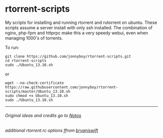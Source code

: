 rtorrent-scripts
================

My scripts for installing and running rtorrent and rutorrent on ubuntu. These scripts assume a server install with only ssh installed. The combination of nginx, php-fpm and httprpc make this a very speedy webui, even when managing 1000's of torrents.

To run:

```
git clone https://github.com/jonnyboy/rtorrent-scripts.git
cd rtorrent-scripts
sudo ./Ubuntu_13.10.sh
```
or
```
wget --no-check-certificate https://raw.githubusercontent.com/jonnyboy/rtorrent-scripts/master/Ubuntu_13.10.sh
sudo chmod +x Ubuntu_13.10.sh
sudo ./Ubuntu_13.10.sh
```

---
###### Original ideas and credits go to [Notos](https://github.com/Notos/seedbox-from-scratch)
###### additional rtorrent.rc options ffrom [bryanjswift](https://gist.github.com/bryanjswift/1525912)
